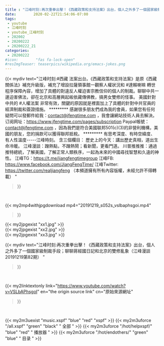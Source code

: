 ```yaml
---
title : "江峰时刻:再次重拳出擊！《西藏政策和支持法案》出台，個人之外多了一個國家級制裁手段；聊聊蔣經國日記和北京的雙修亂象（江峰漫談20191219第82期） "
date:        2020-02-22T21:54:06-07:00
tags:
 - youtube
 - 江峰时刻
 - youtube_江峰时刻
 - 202002
 - 20200222
 - 20200222_21
categories:
 - 20200222
#icon:        "fas fa-lock-open"
#resImgTeaser: teaserpics/wikipedia.org/emacs-jokes.png
---
```


{{< mydiv text="江峰时刻:#西藏 法案出台。《西藏政策和支持法案》是原《西藏關係法》補充升級版，補充了增設拉薩領事館一觀察人權狀況和 #達賴喇嘛 轉世程序保障內容，增加了具體的對違反人權迫害宗教信仰的個人的制裁。聊聊中共一邊迫害佛法，卻在北京和高層興起皈依藏傳佛教，搞男女雙修的怪事。 美國針對中共的 #人權法案 非常有效，關鍵的原因就是裡面加上了具體的針對中共官員的經濟制裁和簽證措施。     ********* 感謝很多朋友們成為我的會員，如果您有任何疑問可以發郵件給我：contact@jfengtime.com ，我會讓網站技術人員去解決。 订阅网址：https://www.jfengtime.com/pages/subscription Paypal帳號：contact@jfengtime.com ，因為我們是符合美國联邦501(c)(3)的非營利機構，美國的朋友，您的捐款可以獲得聯邦抵稅。     ********* 有思考深度、有時空緯度、有人性溫度-----江峰時刻。 含三個欄目： 歷史上的今天：講出歷史真相，道出生命冷暖。 江峰漫談：蹭熱點，不蹭熱鬧；看新聞，更看門道。 川普推推推：通過推特總統，了解美國，了解正常人類秩序，一起為未來的中國尋找智慧和久違的神性。  江峰TG：https://t.me/jiangfengtimegroup 江峰FB: https://www.facebook.com/JiangFengTime/ 江峰Twitter: https://twitter.com/realjiangfeng （本頻道擁有所有內容版權，未經允許不得轉載） "
>}}
<br>


{{< my2mp4withjpgdownload mp4="20191219_s052s_vslbaphsgoi.mp4"
>}}

{{< my2jpgexist "xx1.jpg" >}}<br>
{{< my2jpgexist "xx2.jpg" >}}<br>
{{< my2jpgexist "xx3.jpg" >}}<br>



{{< mydiv text="江峰时刻:再次重拳出擊！《西藏政策和支持法案》出台，個人之外多了一個國家級制裁手段；聊聊蔣經國日記和北京的雙修亂象（江峰漫談20191219第82期） "
>}}
<br>

{{< my2linktextonly link="https://www.youtube.com/watch?v=VSLbAPhsgoI"
en="the origin source link" cn="原始來源網址"
>}}


<br>

{{< my2m3uexist "music.xspf"        "blue"   "red"    "xspf" >}} {{< my2m3uforce "/all.xspf"         "green"  "black"  " 全部 " >}} {{< my2m3uforce "/hot/helpxspf/"    "blue"   "red"    " 播放器 " >}} {{< my2m3uforce "/hot/endothers/"   "green"  "blue"   " 目录 " >}} 
